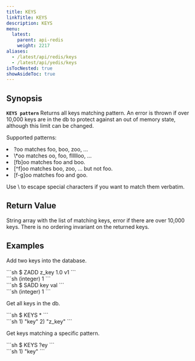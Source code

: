 ```yaml
---
title: KEYS
linkTitle: KEYS
description: KEYS
menu:
  latest:
    parent: api-redis
    weight: 2217
aliases:
  - /latest/api/redis/keys
  - /latest/api/yedis/keys
isTocNested: true
showAsideToc: true
---
```


## Synopsis
<b>`KEYS pattern`</b>
Returns all keys matching pattern. An error is thrown if over 10,000 keys are in the db to protect
against an out of memory state, although this limit can be changed.

Supported patterns:
<li>?oo matches foo, boo, zoo, ... </li>
<li>\*oo matches oo, foo, fllllloo, ...</li>
<li>[fb]oo matches foo and boo.</li>
<li>[^f]oo matches boo, zoo, ... but not foo.</li>
<li>[f-g]oo matches foo and goo.</li>

Use \\ to escape special characters if you want to match them verbatim.

## Return Value
String array with the list of matching keys, error if there are over 10,000 keys. There is no 
ordering invariant on the returned keys.

## Examples

Add two keys into the database.
<div class='copy separator-dollar'>
```sh
$ ZADD z_key 1.0 v1
```
</div>
```sh
(integer) 1
```
<div class='copy separator-dollar'>
```sh
$ SADD key val
```
</div>
```sh
(integer) 1 
```

Get all keys in the db.
<div class='copy separator-dollar'>
```sh
$ KEYS *
```
</div>
```sh
1) "key"
2) "z_key"
```

Get keys matching a specific pattern.
<div class='copy separator-dollar'>
```sh
$ KEYS ?ey
```
</div>
```sh
1) "key"
```
